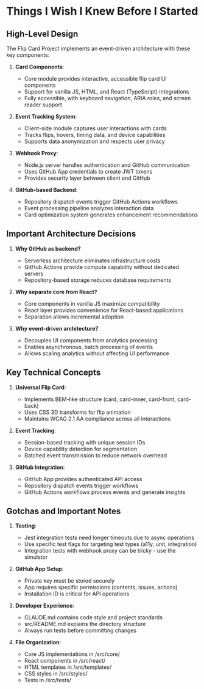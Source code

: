 # Things I Wish I Knew Before I Started

## High-Level Design

The Flip Card Project implements an event-driven architecture with these key components:

1. **Card Components**: 
   - Core module provides interactive, accessible flip card UI components
   - Support for vanilla JS, HTML, and React (TypeScript) integrations
   - Fully accessible, with keyboard navigation, ARIA roles, and screen reader support

2. **Event Tracking System**:
   - Client-side module captures user interactions with cards
   - Tracks flips, hovers, timing data, and device capabilities
   - Supports data anonymization and respects user privacy

3. **Webhook Proxy**:
   - Node.js server handles authentication and GitHub communication
   - Uses GitHub App credentials to create JWT tokens
   - Provides security layer between client and GitHub

4. **GitHub-based Backend**:
   - Repository dispatch events trigger GitHub Actions workflows
   - Event processing pipeline analyzes interaction data
   - Card optimization system generates enhancement recommendations

## Important Architecture Decisions

1. **Why GitHub as backend?**
   - Serverless architecture eliminates infrastructure costs
   - GitHub Actions provide compute capability without dedicated servers
   - Repository-based storage reduces database requirements

2. **Why separate core from React?**
   - Core components in vanilla JS maximize compatibility
   - React layer provides convenience for React-based applications
   - Separation allows incremental adoption

3. **Why event-driven architecture?**
   - Decouples UI components from analytics processing
   - Enables asynchronous, batch processing of events
   - Allows scaling analytics without affecting UI performance

## Key Technical Concepts

1. **Universal Flip Card**:
   - Implements BEM-like structure (card, card-inner, card-front, card-back)
   - Uses CSS 3D transforms for flip animation
   - Maintains WCAG 2.1 AA compliance across all interactions

2. **Event Tracking**:
   - Session-based tracking with unique session IDs
   - Device capability detection for segmentation
   - Batched event transmission to reduce network overhead

3. **GitHub Integration**:
   - GitHub App provides authenticated API access
   - Repository dispatch events trigger workflows
   - GitHub Actions workflows process events and generate insights

## Gotchas and Important Notes

1. **Testing**:
   - Jest integration tests need longer timeouts due to async operations
   - Use specific test flags for targeting test types (a11y, unit, integration)
   - Integration tests with webhook proxy can be tricky - use the simulator

2. **GitHub App Setup**:
   - Private key must be stored securely
   - App requires specific permissions (contents, issues, actions)
   - Installation ID is critical for API operations

3. **Developer Experience**:
   - CLAUDE.md contains code style and project standards
   - src/README.md explains the directory structure
   - Always run tests before committing changes

4. **File Organization**:
   - Core JS implementations in /src/core/
   - React components in /src/react/
   - HTML templates in /src/templates/
   - CSS styles in /src/styles/
   - Tests in /src/tests/